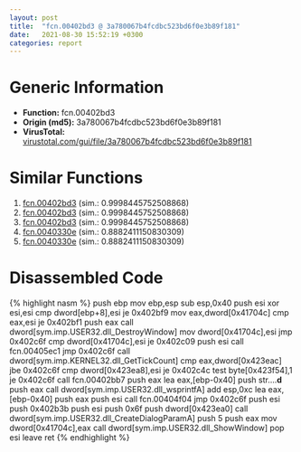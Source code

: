 ```yaml
---
layout: post
title:  "fcn.00402bd3 @ 3a780067b4fcdbc523bd6f0e3b89f181"
date:   2021-08-30 15:52:19 +0300
categories: report
---
```


# Generic Information
- **Function:** fcn.00402bd3
- **Origin (md5):** 3a780067b4fcdbc523bd6f0e3b89f181
- **VirusTotal:** [virustotal.com/gui/file/3a780067b4fcdbc523bd6f0e3b89f181][virustotal_ref]



# Similar Functions

1. [fcn.00402bd3][similar_1_ref] (sim.: 0.9998445752508868)
2. [fcn.00402bd3][similar_2_ref] (sim.: 0.9998445752508868)
3. [fcn.00402bd3][similar_3_ref] (sim.: 0.9998445752508868)
4. [fcn.0040330e][similar_4_ref] (sim.: 0.8882411150830309)
5. [fcn.0040330e][similar_5_ref] (sim.: 0.8882411150830309)


# Disassembled Code

{% highlight nasm %}
push ebp
mov ebp,esp
sub esp,0x40
push esi
xor esi,esi
cmp dword[ebp+8],esi
je 0x402bf9
mov eax,dword[0x41704c]
cmp eax,esi
je 0x402bf1
push eax
call dword[sym.imp.USER32.dll_DestroyWindow]
mov dword[0x41704c],esi
jmp 0x402c6f
cmp dword[0x41704c],esi
je 0x402c09
push esi
call fcn.00405ec1
jmp 0x402c6f
call dword[sym.imp.KERNEL32.dll_GetTickCount]
cmp eax,dword[0x423eac]
jbe 0x402c6f
cmp dword[0x423ea8],esi
je 0x402c4c
test byte[0x423f54],1
je 0x402c6f
call fcn.00402bb7
push eax
lea eax,[ebp-0x40]
push str....__d__
push eax
call dword[sym.imp.USER32.dll_wsprintfA]
add esp,0xc
lea eax,[ebp-0x40]
push eax
push esi
call fcn.00404f04
jmp 0x402c6f
push esi
push 0x402b3b
push esi
push 0x6f
push dword[0x423ea0]
call dword[sym.imp.USER32.dll_CreateDialogParamA]
push 5
push eax
mov dword[0x41704c],eax
call dword[sym.imp.USER32.dll_ShowWindow]
pop esi
leave 
ret 
{% endhighlight %}


[similar_1_ref]: /report/fcn.00402bd3@983fe9598b69120a048e4bbfe8d8764c
[similar_2_ref]: /report/fcn.00402bd3@024d69b3dfb503973cce5c1700f282aa
[similar_3_ref]: /report/fcn.00402bd3@cce7ba37a5ac487b09e8c8d292223615
[similar_4_ref]: /report/fcn.0040330e@6c8b5339bada4cbd03f0f446da640707
[similar_5_ref]: /report/fcn.0040330e@e7582fc3dadb394a1457ab7e7fbbe9a7
[virustotal_ref]: https://www.virustotal.com/gui/file/3a780067b4fcdbc523bd6f0e3b89f181